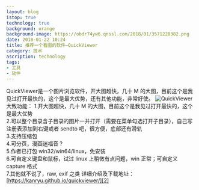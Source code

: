 ```yaml
---
layout: blog
istop: true
technology: true
background: orange
background-image: https://obdr74yw6.qnssl.com/2018/01/3571228382.png
date: 2018-01-22 10:24
title: 推荐一个看图的软件—QuickViewer
category: 技术
ascription: technology
tags:
- 工具
- 软件
---
```


QuickViewer是一个图片浏览软件，开大图超快，几十 M 的大图，目前这个是我见过打开最快的，这个是最大优势，还有其他功能，非常好使。
![QuickViewer][1]
大致功能： 
1.开大图超快，几十 M 的大图，目前这个是我见过打开最快的，这个是最大优势  
2.可以整个目录含子目录的图片一并打开（需要在菜单勾选打开子目录），自己写注册表添加到右键或者 sendto 吧，很方便，底部还有滑轨  
3.支持压缩包  
4.可分页，漫画迷福音？  
5.作者已打包 win32/win64/linux，免安装  
6.可自定义键盘和鼠标，试过 linux 上稍微有点问题，win 正常；可自定义 capture 格式  
7.其他就不说了，raw, exif 之类 
详细介绍及下载地址：[https://kanryu.github.io/quickviewer/][2] 


  [1]: https://obdr74yw6.qnssl.com/2018/01/3571228382.png
  [2]: https://kanryu.github.io/quickviewer/